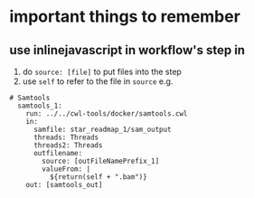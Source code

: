 # important things to remember
## use inlinejavascript in workflow's step in
1. do `source: [file]` to put files into the step
2. use `self` to refer to the file in `source`
e.g.
```cwl
# Samtools
  samtools_1:
    run: ../../cwl-tools/docker/samtools.cwl
    in:
      samfile: star_readmap_1/sam_output
      threads: Threads
      threads2: Threads
      outfilename:
        source: [outFileNamePrefix_1]
        valueFrom: |
          ${return(self + ".bam")}
    out: [samtools_out]
```
